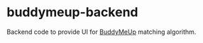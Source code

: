 # buddymeup-backend
Backend code to provide UI for [BuddyMeUp](https://www.buddymeup.net) matching algorithm.
